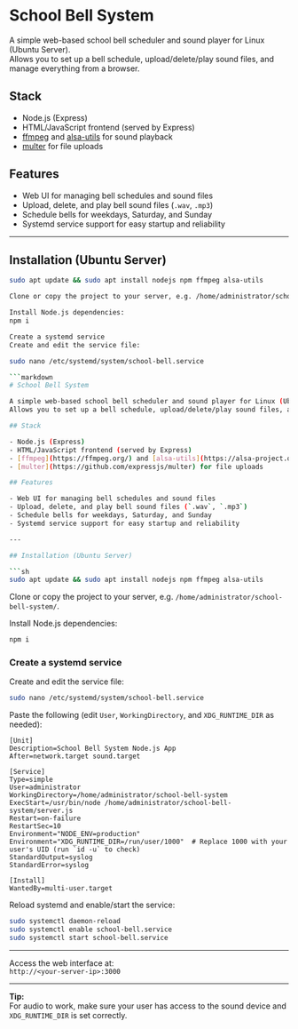 # School Bell System

A simple web-based school bell scheduler and sound player for Linux (Ubuntu Server).  
Allows you to set up a bell schedule, upload/delete/play sound files, and manage everything from a browser.

## Stack

- Node.js (Express)
- HTML/JavaScript frontend (served by Express)
- [ffmpeg](https://ffmpeg.org/) and [alsa-utils](https://alsa-project.org/) for sound playback
- [multer](https://github.com/expressjs/multer) for file uploads

## Features

- Web UI for managing bell schedules and sound files
- Upload, delete, and play bell sound files (`.wav`, `.mp3`)
- Schedule bells for weekdays, Saturday, and Sunday
- Systemd service support for easy startup and reliability

---

## Installation (Ubuntu Server)

```sh
sudo apt update && sudo apt install nodejs npm ffmpeg alsa-utils

Clone or copy the project to your server, e.g. /home/administrator/school-bell-system/.

Install Node.js dependencies:
npm i

Create a systemd service
Create and edit the service file:

sudo nano /etc/systemd/system/school-bell.service

```markdown
# School Bell System

A simple web-based school bell scheduler and sound player for Linux (Ubuntu Server).  
Allows you to set up a bell schedule, upload/delete/play sound files, and manage everything from a browser.

## Stack

- Node.js (Express)
- HTML/JavaScript frontend (served by Express)
- [ffmpeg](https://ffmpeg.org/) and [alsa-utils](https://alsa-project.org/) for sound playback
- [multer](https://github.com/expressjs/multer) for file uploads

## Features

- Web UI for managing bell schedules and sound files
- Upload, delete, and play bell sound files (`.wav`, `.mp3`)
- Schedule bells for weekdays, Saturday, and Sunday
- Systemd service support for easy startup and reliability

---

## Installation (Ubuntu Server)

```sh
sudo apt update && sudo apt install nodejs npm ffmpeg alsa-utils
```

Clone or copy the project to your server, e.g. `/home/administrator/school-bell-system/`.

Install Node.js dependencies:

```sh
npm i
```

### Create a systemd service

Create and edit the service file:

```sh
sudo nano /etc/systemd/system/school-bell.service
```

Paste the following (edit `User`, `WorkingDirectory`, and `XDG_RUNTIME_DIR` as needed):

```
[Unit]
Description=School Bell System Node.js App
After=network.target sound.target

[Service]
Type=simple
User=administrator
WorkingDirectory=/home/administrator/school-bell-system
ExecStart=/usr/bin/node /home/administrator/school-bell-system/server.js
Restart=on-failure
RestartSec=10
Environment="NODE_ENV=production"
Environment="XDG_RUNTIME_DIR=/run/user/1000"  # Replace 1000 with your user's UID (run `id -u` to check)
StandardOutput=syslog
StandardError=syslog

[Install]
WantedBy=multi-user.target
```

Reload systemd and enable/start the service:

```sh
sudo systemctl daemon-reload
sudo systemctl enable school-bell.service
sudo systemctl start school-bell.service
```

---

Access the web interface at:  
`http://<your-server-ip>:3000`

---

**Tip:**  
For audio to work, make sure your user has access to the sound device and `XDG_RUNTIME_DIR` is set correctly.
```
